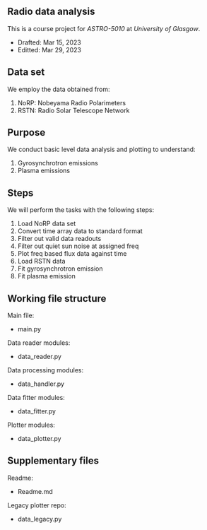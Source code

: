 ## Radio data analysis
This is a course project for *ASTRO-5010* at *University of Glasgow*.
- Drafted: Mar 15, 2023
- Editted: Mar 29, 2023

## Data set
We employ the data obtained from:
1. NoRP: Nobeyama Radio Polarimeters
2. RSTN: Radio Solar Telescope Network

## Purpose
We conduct basic level data analysis and plotting to understand:
1. Gyrosynchrotron emissions
2. Plasma emissions

## Steps
We will perform the tasks with the following steps:
1. Load NoRP data set
2. Convert time array data to standard format
3. Filter out valid data readouts
4. Filter out quiet sun noise at assigned freq
5. Plot freq based flux data against time
6. Load RSTN data
7. Fit gyrosynchrotron emission
8. Fit plasma emission

## Working file structure
Main file:
- main.py               

Data reader modules:
- data_reader.py        

Data processing modules:
- data_handler.py       

Data fitter modules:
- data_fitter.py        

Plotter modules:
- data_plotter.py       

## Supplementary files
Readme:
- Readme.md             

Legacy plotter repo:
- data_legacy.py        

